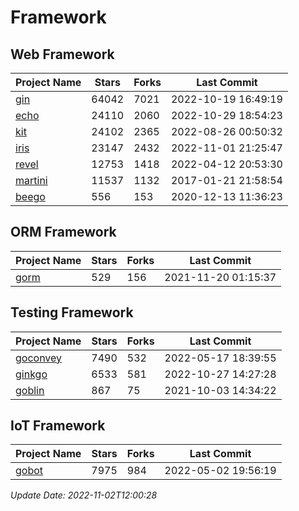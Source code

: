 # Framework

## Web Framework
| Project Name | Stars | Forks | Last Commit |
| ------------ | ----- | ----- | ----------- |
| [gin](https://github.com/gin-gonic/gin) | 64042 | 7021 | 2022-10-19 16:49:19 |
| [echo](https://github.com/labstack/echo) | 24110 | 2060 | 2022-10-29 18:54:23 |
| [kit](https://github.com/go-kit/kit) | 24102 | 2365 | 2022-08-26 00:50:32 |
| [iris](https://github.com/kataras/iris) | 23147 | 2432 | 2022-11-01 21:25:47 |
| [revel](https://github.com/revel/revel) | 12753 | 1418 | 2022-04-12 20:53:30 |
| [martini](https://github.com/go-martini/martini) | 11537 | 1132 | 2017-01-21 21:58:54 |
| [beego](https://github.com/astaxie/beego) | 556 | 153 | 2020-12-13 11:36:23 |

## ORM Framework
| Project Name | Stars | Forks | Last Commit |
| ------------ | ----- | ----- | ----------- |
| [gorm](https://github.com/jinzhu/gorm) | 529 | 156 | 2021-11-20 01:15:37 |

## Testing Framework
| Project Name | Stars | Forks | Last Commit |
| ------------ | ----- | ----- | ----------- |
| [goconvey](https://github.com/smartystreets/goconvey) | 7490 | 532 | 2022-05-17 18:39:55 |
| [ginkgo](https://github.com/onsi/ginkgo) | 6533 | 581 | 2022-10-27 14:27:28 |
| [goblin](https://github.com/franela/goblin) | 867 | 75 | 2021-10-03 14:34:22 |

## IoT Framework
| Project Name | Stars | Forks | Last Commit |
| ------------ | ----- | ----- | ----------- |
| [gobot](https://github.com/hybridgroup/gobot) | 7975 | 984 | 2022-05-02 19:56:19 |

*Update Date: 2022-11-02T12:00:28*